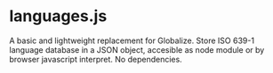 languages.js
============

A basic and lightweight replacement for Globalize. Store ISO 639-1 language database in a JSON object, accesible as node module or by browser javascript interpret. No dependencies.